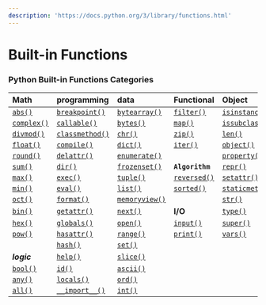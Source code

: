 ```yaml
---
description: 'https://docs.python.org/3/library/functions.html'
---
```


# Built-in Functions

### Python Built-in Functions Categories

| **Math** | programming | data | Functional | Object  |
| :--- | :--- | :--- | :--- | :--- |
| [`abs()`](https://docs.python.org/3/library/functions.html#abs) | [`breakpoint()`](https://docs.python.org/3/library/functions.html#breakpoint) | [`bytearray()`](https://docs.python.org/3/library/functions.html#func-bytearray) | [`filter()`](https://docs.python.org/3/library/functions.html#filter) | [`isinstance()`](https://docs.python.org/3/library/functions.html#isinstance) |
| [`complex()`](https://docs.python.org/3/library/functions.html#complex) | [`callable()`](https://docs.python.org/3/library/functions.html#callable) | [`bytes()`](https://docs.python.org/3/library/functions.html#func-bytes) | [`map()`](https://docs.python.org/3/library/functions.html#map) | [`issubclass()`](https://docs.python.org/3/library/functions.html#issubclass) |
| [`divmod()`](https://docs.python.org/3/library/functions.html#divmod) | [`classmethod()`](https://docs.python.org/3/library/functions.html#classmethod) | [`chr()`](https://docs.python.org/3/library/functions.html#chr) | [`zip()`](https://docs.python.org/3/library/functions.html#zip) | [`len()`](https://docs.python.org/3/library/functions.html#len) |
| [`float()`](https://docs.python.org/3/library/functions.html#float) | [`compile()`](https://docs.python.org/3/library/functions.html#compile) | [`dict()`](https://docs.python.org/3/library/functions.html#func-dict) | [`iter()`](https://docs.python.org/3/library/functions.html#iter) | [`object()`](https://docs.python.org/3/library/functions.html#object) |
| [`round()`](https://docs.python.org/3/library/functions.html#round) | [`delattr()`](https://docs.python.org/3/library/functions.html#delattr) | [`enumerate()`](https://docs.python.org/3/library/functions.html#enumerate) |  | [`property()`](https://docs.python.org/3/library/functions.html#property) |
| [`sum()`](https://docs.python.org/3/library/functions.html#sum) | [`dir()`](https://docs.python.org/3/library/functions.html#dir) | [`frozenset()`](https://docs.python.org/3/library/functions.html#func-frozenset) | **`Algorithm`** | [`repr()`](https://docs.python.org/3/library/functions.html#repr) |
| [`max()`](https://docs.python.org/3/library/functions.html#max) | [`exec()`](https://docs.python.org/3/library/functions.html#exec) | [`tuple()`](https://docs.python.org/3/library/functions.html#func-tuple) | [`reversed()`](https://docs.python.org/3/library/functions.html#reversed) | [`setattr()`](https://docs.python.org/3/library/functions.html#setattr) |
| [`min()`](https://docs.python.org/3/library/functions.html#min) | [`eval()`](https://docs.python.org/3/library/functions.html#eval) | [`list()`](https://docs.python.org/3/library/functions.html#func-list) | [`sorted()`](https://docs.python.org/3/library/functions.html#sorted) | [`staticmethod()`](https://docs.python.org/3/library/functions.html#staticmethod) |
| [`oct()`](https://docs.python.org/3/library/functions.html#oct) | [`format()`](https://docs.python.org/3/library/functions.html#format) | [`memoryview()`](https://docs.python.org/3/library/functions.html#func-memoryview) |  | [`str()`](https://docs.python.org/3/library/functions.html#func-str) |
| [`bin()`](https://docs.python.org/3/library/functions.html#bin) | [`getattr()`](https://docs.python.org/3/library/functions.html#getattr) | [`next()`](https://docs.python.org/3/library/functions.html#next) | **I/O** | [`type()`](https://docs.python.org/3/library/functions.html#type) |
| [`hex()`](https://docs.python.org/3/library/functions.html#hex) | [`globals()`](https://docs.python.org/3/library/functions.html#globals) | [`open()`](https://docs.python.org/3/library/functions.html#open) | [`input()`](https://docs.python.org/3/library/functions.html#input) | [`super()`](https://docs.python.org/3/library/functions.html#super) |
| [`pow()`](https://docs.python.org/3/library/functions.html#pow) | [`hasattr()`](https://docs.python.org/3/library/functions.html#hasattr) | [`range()`](https://docs.python.org/3/library/functions.html#func-range) | [`print()`](https://docs.python.org/3/library/functions.html#print) | [`vars()`](https://docs.python.org/3/library/functions.html#vars) |
|  | [`hash()`](https://docs.python.org/3/library/functions.html#hash) | [`set()`](https://docs.python.org/3/library/functions.html#func-set) |  |  |
| _**logic**_ | [`help()`](https://docs.python.org/3/library/functions.html#help) | [`slice()`](https://docs.python.org/3/library/functions.html#slice) |  |  |
| [`bool()`](https://docs.python.org/3/library/functions.html#bool) | [`id()`](https://docs.python.org/3/library/functions.html#id) | [`ascii()`](https://docs.python.org/3/library/functions.html#ascii) |  |  |
| [`any()`](https://docs.python.org/3/library/functions.html#any) | [`locals()`](https://docs.python.org/3/library/functions.html#locals) | [`ord()`](https://docs.python.org/3/library/functions.html#ord) |  |  |
| [`all()`](https://docs.python.org/3/library/functions.html#all) | [`__import__()`](https://docs.python.org/3/library/functions.html#__import__) | [`int()`](https://docs.python.org/3/library/functions.html#int) |  |  |

